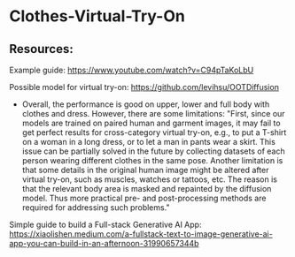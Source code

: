 # Clothes-Virtual-Try-On

## Resources:
Example guide: https://www.youtube.com/watch?v=C94pTaKoLbU

Possible model for virtual try-on: https://github.com/levihsu/OOTDiffusion
* Overall, the performance is good on upper, lower and full body with clothes and dress. However, there are some limitations:
"First, since our models are trained on paired human and garment
images, it may fail to get perfect results for cross-category virtual try-on, e.g., to
put a T-shirt on a woman in a long dress, or to let a man in pants wear a skirt.
This issue can be partially solved in the future by collecting datasets of each
person wearing different clothes in the same pose. Another limitation is that
some details in the original human image might be altered after virtual try-on,
such as muscles, watches or tattoos, etc. The reason is that the relevant body
area is masked and repainted by the diffusion model. Thus more practical pre-
and post-processing methods are required for addressing such problems."

Simple guide to build a Full-stack Generative AI App: https://xiaolishen.medium.com/a-fullstack-text-to-image-generative-ai-app-you-can-build-in-an-afternoon-31990657344b

